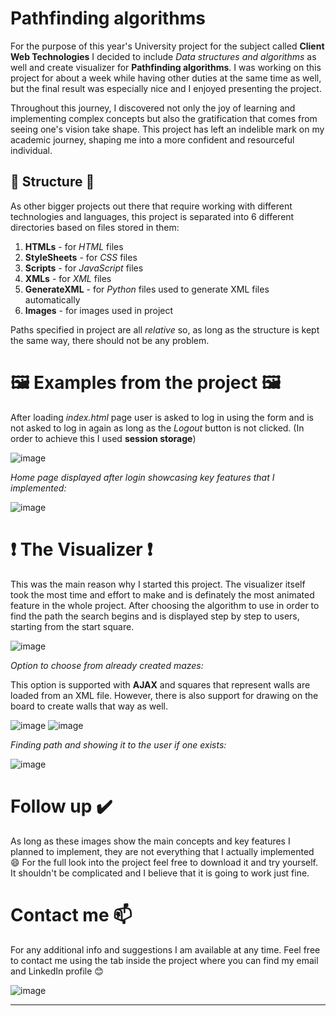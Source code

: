 # Pathfinding algorithms

For the purpose of this year's University project for the subject called **Client Web Technologies** I decided to include _Data structures and algorithms_ as well and create visualizer for **Pathfinding algorithms**. I was working on this project for about a week while having other duties at the same time as well, but the final result was especially nice and I enjoyed presenting the project.

Throughout this journey, I discovered not only the joy of learning and implementing complex concepts but also the gratification that comes from seeing one's vision take shape. This project has left an indelible mark on my academic journey, shaping me into a more confident and resourceful individual.

## 🚧 Structure 🚧

As other bigger projects out there that require working with different technologies and languages, this project is separated into 6 different directories based on files stored in them:
  1. **HTMLs** - for _HTML_ files
  2. **StyleSheets** - for _CSS_ files
  3. **Scripts** - for _JavaScript_ files
  4. **XMLs** - for _XML_ files
  5. **GenerateXML** - for _Python_ files used to generate XML files automatically
  6. **Images** - for images used in project

Paths specified in project are all _relative_ so, as long as the structure is kept the same way, there should not be any problem.

# 🖼️ Examples from the project 🖼️

After loading _index.html_ page user is asked to log in using the form and is not asked to log in again as long as the _Logout_ button is not clicked. (In order to achieve this I used **session storage**)

![image](https://github.com/Drashko73/Pathfinding-algorithms/assets/103207855/8aa482b0-15af-4c92-a6e8-be8796d72605)

_Home page displayed after login showcasing key features that I implemented:_

![image](https://github.com/Drashko73/Pathfinding-algorithms/assets/103207855/5f979028-97c6-448f-926a-fa75f67049b9)

# ❗ The Visualizer ❗

This was the main reason why I started this project. The visualizer itself took the most time and effort to make and is definately the most animated feature in the whole project. After choosing the algorithm to use in order to find the path the search begins and is displayed step by step to users, starting from the start square.

![image](https://github.com/Drashko73/Pathfinding-algorithms/assets/103207855/d7fc3faa-ed60-492c-bbea-e73b9205b11a)

_Option to choose from already created mazes:_

This option is supported with **AJAX** and squares that represent walls are loaded from an XML file.
However, there is also support for drawing on the board to create walls that way as well.

![image](https://github.com/Drashko73/Pathfinding-algorithms/assets/103207855/026d7c8c-16d0-48f9-81ac-38d1e71e4174)
![image](https://github.com/Drashko73/Pathfinding-algorithms/assets/103207855/e9a70d54-3a79-493b-a2f0-5e665fb49a6a)

_Finding path and showing it to the user if one exists:_

![image](https://github.com/Drashko73/Pathfinding-algorithms/assets/103207855/11bf522b-9469-4ff2-81e8-6da426a33413)

# Follow up ✔️

As long as these images show the main concepts and key features I planned to implement, they are not everything that I actually implemented 😄 For the full look into the project feel free to download it and try yourself. It shouldn't be complicated and I believe that it is going to work just fine.

# Contact me 📫

For any additional info and suggestions I am available at any time. Feel free to contact me using the tab inside the project where you can find my email and LinkedIn profile 😊

![image](https://github.com/Drashko73/Pathfinding-algorithms/assets/103207855/aee60941-1e66-4fd2-a519-a3daf79c5aea)

----
